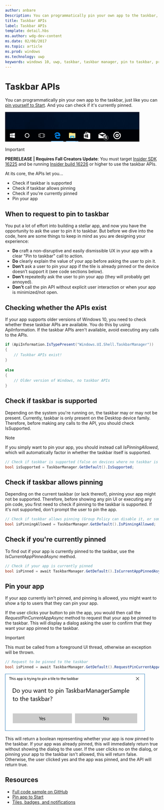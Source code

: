 ```yaml
---
author: anbare
Description: You can programmatically pin your own app to the taskbar, just like you can pin yourself to Start. And you can check if it's currently pinned.
title: Taskbar APIs
label: Taskbar APIs
template: detail.hbs
ms.author: wdg-dev-content
ms.date: 02/08/2017
ms.topic: article
ms.prod: windows
ms.technology: uwp
keywords: windows 10, uwp, taskbar, taskbar manager, pin to taskbar, primary tile
---
```

# Taskbar APIs
<link rel="stylesheet" href="https://az835927.vo.msecnd.net/sites/uwp/Resources/css/custom.css"> 

You can programmatically pin your own app to the taskbar, just like you can [pin yourself to Start](tiles-and-notifications-primary-tile-apis.md). And you can check if it's currently pinned.

![Taskbar](images/taskbar/taskbar.png)

> [!IMPORTANT]
> **PRERELEASE | Requires Fall Creators Update**: You must target [Insider SDK 16225](https://www.microsoft.com/en-us/software-download/windowsinsiderpreviewSDK) and be running [Insider build 16226](https://blogs.windows.com/windowsexperience/2017/06/21/announcing-windows-10-insider-preview-build-16226-pc/) or higher to use the taskbar APIs.

At its core, the APIs let you...

* Check if taskbar is supported
* Check if taskbar allows pinning
* Check if you're currently pinned
* Pin your app


## When to request to pin to taskbar

You put a lot of effort into building a stellar app, and now you have the opportunity to ask the user to pin it to taskbar. But before we dive into the code, here are some things to keep in mind as you are designing your experience:

* **Do** craft a non-disruptive and easily dismissible UX in your app with a clear "Pin to taskbar" call to action.
* **Do** clearly explain the value of your app before asking the user to pin it.
* **Don't** ask a user to pin your app if the tile is already pinned or the device doesn’t support it (see code sections below).
* **Don't** repeatedly ask the user to pin your app (they will probably get annoyed).
* **Don't** call the pin API without explicit user interaction or when your app is minimized/not open.


## Checking whether the APIs exist

If your app supports older versions of Windows 10, you need to check whether these taskbar APIs are available. You do this by using ApiInformation. If the taskbar APIs aren't available, avoid executing any calls to the APIs.

```csharp
if (ApiInformation.IsTypePresent("Windows.UI.Shell.TaskbarManager"))
{
    // Taskbar APIs exist!
}

else
{
    // Older version of Windows, no taskbar APIs
}
```


## Check if taskbar is supported

Depending on the system you're running on, the taskbar may or may not be present. Currently, taskbar is only present on the Desktop device family. Therefore, before making any calls to the API, you should check IsSupported.

> [!NOTE]
> If you simply want to pin your app, you should instead call *IsPinningAllowed*, which will automatically factor in whether the taskbar itself is supported.

```csharp
// Check if taskbar is supported (false on devices where no taskbar is present)
bool isSupported = TaskbarManager.GetDefault().IsSupported;
```


## Check if taskbar allows pinning

Depending on the current taskbar (or lack thereof), pinning your app might not be supported. Therefore, before showing any pin UI or executing any pin code, you first need to check if pinning to the taskbar is supported. If it's not supported, don't prompt the user to pin the app.

```csharp
// Check if taskbar allows pinning (Group Policy can disable it, or some device families don't have taskbar)
bool isPinningAllowed = TaskbarManager.GetDefault().IsPinningAllowed;
```


## Check if you're currently pinned

To find out if your app is currently pinned to the taskbar, use the *IsCurrentAppPinnedAsync* method.

```csharp
// Check if your app is currently pinned
bool isPinned = await TaskbarManager.GetDefault().IsCurrentAppPinnedAsync();
```


##  Pin your app

If your app currently isn't pinned, and pinning is allowed, you might want to show a tip to users that they can pin your app.

If the user clicks your button to pin the app, you would then call the *RequestPinCurrentAppAsync* method to request that your app be pinned to the taskbar. This will display a dialog asking the user to confirm that they want your app pinned to the taskbar.

> [!IMPORTANT]
> This must be called from a foreground UI thread, otherwise an exception will be thrown.

```csharp
// Request to be pinned to the taskbar
bool isPinned = await TaskbarManager.GetDefault().RequestPinCurrentAppAsync();
```

![Pin dialog](images/taskbar/pin-dialog.png)

This will return a boolean representing whether your app is now pinned to the taskbar. If your app was already pinned, this will immediately return true without showing the dialog to the user. If the user clicks no on the dialog, or pinning your app to the taskbar isn't allowed, this will return false. Otherwise, the user clicked yes and the app was pinned, and the API will return true.


## Resources

* [Full code sample on GitHub](https://github.com/WindowsNotifications/quickstart-pin-to-taskbar)
* [Pin app to Start](tiles-and-notifications-primary-tile-apis.md)
* [Tiles, badges, and notifications](tiles-badges-notifications.md)
